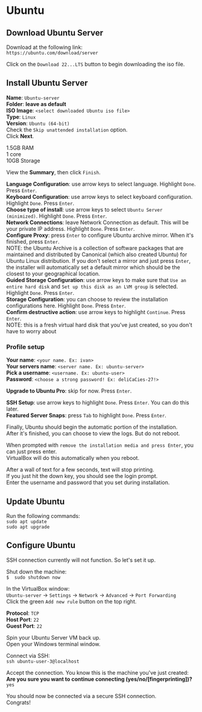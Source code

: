 # Ubuntu


## Download Ubuntu Server
Download at the following link:<br>
`https://ubuntu.com/download/server`

Click on the `Download 22...LTS` button to begin downloading the iso file.


## Install Ubuntu Server
**Name**: `Ubuntu-server`<br>
**Folder**: **leave as default**<br>
**ISO Image**: `<select downloaded Ubuntu iso file>`<br>
**Type**: `Linux`<br>
**Version**: `Ubuntu (64-bit)`<br>
Check the `Skip unattended installation` option.<br>
Click  **Next**.

1.5GB RAM<br>
1 core<br>
10GB Storage

View the **Summary**, then click `Finish`.

**Language Configuration**: use arrow keys to select language. Highlight `Done`. Press `Enter`.<br>
**Keyboard Configuration**: use arrow keys to select keyboard configuration. Highlight `Done`. Press `Enter`.<br>
**Choose type of install**: use arrow keys to select `Ubuntu Server (minimized)`. Highlight `Done`. Press `Enter`.<br>
**Network Connections**: leave Network Connection as default. This will be your private IP address. Highlight `Done`. Press `Enter`.<br>
**Configure Proxy**: press `Enter` to configure Ubuntu archive mirror. When it's finished, press `Enter`.<br>
NOTE:  the Ubuntu Archive is a collection of software packages that are maintained and distributed by Canonical (which also created Ubuntu) for Ubuntu Linux distribution. If you don't select a mirror and just press `Enter`, the installer will automatically set a default mirror which should be the closest to your geographical location.<br>
**Guided Storage Configuration**: use arrow keys to make sure that `Use an entire hard disk` and `Set up this disk as an LVM group` is selected. Highlight `Done`. Press `Enter`.<br>
**Storage Configuration**: you can choose to review the installation configurations here. Highlight `Done`. Press `Enter`.<br>
**Confirm destructive action**: use arrow keys to highlight `Continue`. Press `Enter`.<br>
NOTE:  this is a fresh virtual hard disk that you've just created, so you don't have to worry about 


### Profile setup
**Your name**: `<your name. Ex: ivan>`<br>
**Your servers name**: `<server name. Ex: ubuntu-server>`<br>
**Pick a username**: `<username. Ex: ubuntu-user>`<br>
**Password**: `<choose a strong password! Ex: deliCaCies-27!>`

**Upgrade to Ubuntu Pro**: skip for now. Press `Enter`.

**SSH Setup**: use arrow keys to highlight `Done`. Press `Enter`. You can do this later.<br>
**Featured Server Snaps**: press `Tab` to highlight `Done`. Press `Enter`.

Finally, Ubuntu should begin the automatic portion of the installation.<br>
After it's finished, you can choose to view the logs. But do not reboot.

When prompted with `remove the installation media and press Enter`, you can just press enter.<br>
VirtualBox will do this automatically when you reboot.

After a wall of text for a few seconds, text will stop printing.<br>
If you just hit the down key, you should see the login prompt.<br>
Enter the username and password that you set during installation.


## Update Ubuntu
Run the following commands:<br>
`sudo apt update`<br>
`sudo apt upgrade`


## Configure Ubuntu
SSH connection currently will not function. So let's set it up.

Shut down the machine:<br>
`$  sudo shutdown now`

In the VirtualBox window:<br>
`Ubuntu-server`  ->  `Settings`  ->  `Network`  ->  `Advanced`  ->  `Port Forwarding`<br>
Click the green `Add new rule` button on the top right.

**Protocol**: `TCP`<br>
**Host Port**: `22`<br>
**Guest Port**: `22`

Spin your Ubuntu Server VM back up.<br>
Open your Windows terminal window.

Connect via SSH:<br>
`ssh ubuntu-user-3@localhost`

Accept the connection. You know this is the machine you've just created:<br>
**Are you sure you want to continue connecting (yes/no/\[fingerprinting])?** `yes`

You should now be connected via a secure SSH connection.<br>
Congrats!